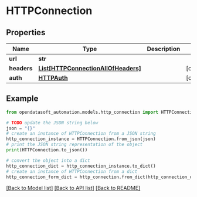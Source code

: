# HTTPConnection


## Properties

Name | Type | Description | Notes
------------ | ------------- | ------------- | -------------
**url** | **str** |  | 
**headers** | [**List[HTTPConnectionAllOfHeaders]**](HTTPConnectionAllOfHeaders.md) |  | [optional] 
**auth** | [**HTTPAuth**](HTTPAuth.md) |  | [optional] 

## Example

```python
from opendatasoft_automation.models.http_connection import HTTPConnection

# TODO update the JSON string below
json = "{}"
# create an instance of HTTPConnection from a JSON string
http_connection_instance = HTTPConnection.from_json(json)
# print the JSON string representation of the object
print(HTTPConnection.to_json())

# convert the object into a dict
http_connection_dict = http_connection_instance.to_dict()
# create an instance of HTTPConnection from a dict
http_connection_form_dict = http_connection.from_dict(http_connection_dict)
```
[[Back to Model list]](../README.md#documentation-for-models) [[Back to API list]](../README.md#documentation-for-api-endpoints) [[Back to README]](../README.md)


